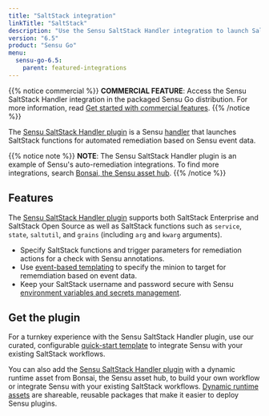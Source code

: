```yaml
---
title: "SaltStack integration"
linkTitle: "SaltStack"
description: "Use the Sensu SaltStack Handler integration to launch SaltStack functions for automated remediation based on Sensu observability event data."
version: "6.5"
product: "Sensu Go"
menu: 
  sensu-go-6.5:
    parent: featured-integrations
---
```


{{% notice commercial %}}
**COMMERCIAL FEATURE**: Access the Sensu SaltStack Handler integration in the packaged Sensu Go distribution.
For more information, read [Get started with commercial features](../../../commercial/).
{{% /notice %}}

The [Sensu SaltStack Handler plugin][4] is a Sensu [handler][1] that launches SaltStack functions for automated remediation based on Sensu event data.

{{% notice note %}}
**NOTE**: The Sensu SaltStack Handler plugin is an example of Sensu's auto-remediation integrations.
To find more integrations, search [Bonsai, the Sensu asset hub](https://bonsai.sensu.io/).
{{% /notice %}}

## Features

The [Sensu SaltStack Handler plugin][4] supports both SaltStack Enterprise and SaltStack Open Source as well as SaltStack functions such as `service`, `state`, `saltutil`, and `grains` (including `arg` and `kwarg` arguments).

- Specify SaltStack functions and trigger parameters for remediation actions for a check with Sensu annotations.
- Use [event-based templating][2] to specify the minion to target for rememdiation based on event data.
- Keep your SaltStack username and password secure with Sensu [environment variables and secrets management][7].

## Get the plugin

For a turnkey experience with the Sensu SaltStack Handler plugin, use our curated, configurable [quick-start template][3] to integrate Sensu with your existing SaltStack workflows.

You can also add the [Sensu SaltStack Handler plugin][4] with a dynamic runtime asset from Bonsai, the Sensu asset hub, to build your own workflow or integrate Sensu with your existing SaltStack workflows.
[Dynamic runtime assets][5] are shareable, reusable packages that make it easier to deploy Sensu plugins.


[1]: ../../../observability-pipeline/observe-process/handlers/
[2]: ../../../observability-pipeline/observe-process/handler-templates/
[3]: https://github.com/sensu/catalog/blob/docs-archive/integrations/saltstack/saltstack-handler.yaml
[4]: https://bonsai.sensu.io/assets/sensu/sensu-saltstack-handler
[5]: ../../assets/
[7]: ../../../operations/manage-secrets/
